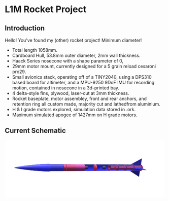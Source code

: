 # L1M Rocket Project

## Introduction
Hello! You've found my (other) rocket project! Minimum diameter!

* Total length 1058mm.
* Cardboard Hull, 53.8mm outer diameter, 2mm wall thickness.
* Haack Series nosecone with a shape parameter of 0, 
* 29mm motor mount, currently designed for a 5 grain reload cesaroni pro29.
* Small avionics stack, operating off of a TINY2040, using a DPS310 based board for altimeter, and a MPU-9250 9DoF IMU for recording motion, contained in nosecone in a 3d-printed bay.
* 4 delta-style fins, plywood, laser-cut at 3mm thickness.
* Rocket baseplate, motor assembley, front and rear anchors, and retention ring all custom made, majority cut and lathedfrom aluminium.
* H & I grade motors explored, simulation data stored in .ork.
* Maximum simulated apogee of 1427mm on H grade motors.

## Current Schematic
<p align="center">
  <img src="https://github.com/aihphysics/L1P/blob/main/rocket_figure.png" />
</p>

